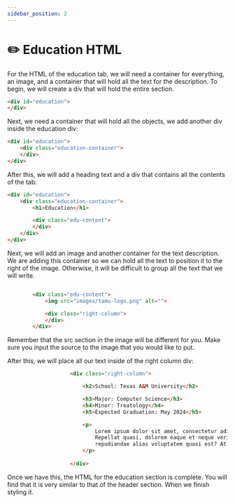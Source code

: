 ```yaml
---
sidebar_position: 2
---
```


# ✏️ Education HTML

For the HTML of the education tab, we will need a container for everything, an image, and a container that will hold all the text for the description. To begin, we will create a div that will hold the entire section.

```html
<div id="education">
</div>
```

Next, we need a container that will hold all the objects, we add another div inside the education div:

```html
<div id="education">
    <div class="education-container">
    </div>
</div>
```

After this, we will add a heading text and a div that contains all the contents of the tab:

```html
<div id="education">
    <div class="education-container">
        <h1>Education</h1>

        <div class="edu-content">
        </div>
    </div>
</div>
```

Next, we will add an image and another container for the text description. We are adding this container so we can hold all the text to position it to the right of the image. Otherwise, it will be difficult to group all the text that we will write.

```html

        <div class="edu-content">
            <img src="images/tamu-logo.png" alt="">

            <div class="right-column">
            </div>
        </div>

```

Remember that the src section in the image will be different for you. Make sure you input the source to the image that you would like to put.

After this, we will place all our text inside of the right column div:

```html
                    <div class="right-column">

                        <h2>School: Texas A&M University</h2>

                        <h3>Major: Computer Science</h3>
                        <h4>Minor: Treatology</h4>
                        <h5>Expected Graduation: May 2024</h5>

                        <p>
                            Lorem ipsum dolor sit amet, consectetur adipisicing elit. Harum maiores soluta earum vel nostrum? 
                            Repellat quasi, dolorem eaque et neque veritatis eum molestias. Expedita quod temporibus enim quae 
                            repudiandae alias voluptatem quasi est? At vitae inventore quaerat illo omnis repellat.
                        </p>
        
                    </div>
```

Once we have this, the HTML for the education section is complete. You will find that it is very similar to that of the header section. When we finish styling it.